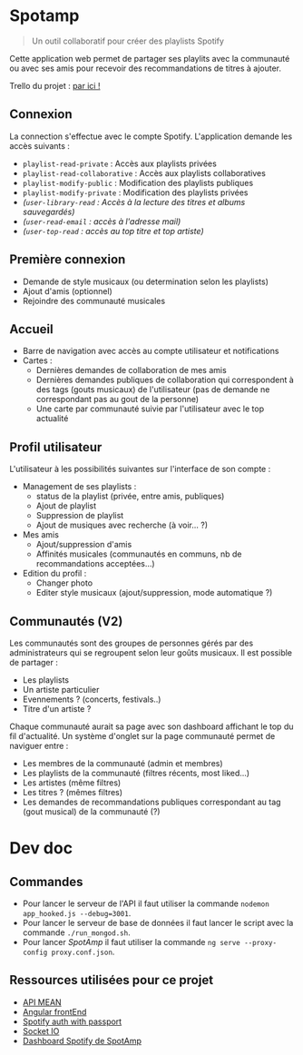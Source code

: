 # Spotamp
> Un outil collaboratif pour créer des playlists Spotify

Cette application web permet de partager ses playlits avec la communauté ou avec ses amis pour recevoir des recommandations de titres à ajouter. 

Trello du projet : [par ici !](https://trello.com/b/YvqnQF0R/spotamp)

## Connexion

La connection s'effectue avec le compte Spotify. L'application demande les accès suivants : 
* `playlist-read-private` : Accès aux playlists privées
* `playlist-read-collaborative` : Accès aux playlists collaboratives
* `playlist-modify-public` : Modification des playlists publiques
* `playlist-modify-private` : Modification des playlists privées
* *(`user-library-read` : Accès à la lecture des  titres et albums sauvegardés)*
* *(`user-read-email` : accès à l'adresse mail)*
* *(`user-top-read` : accès au top titre et top artiste)*

## Première connexion

* Demande de style musicaux (ou determination selon les playlists)
* Ajout d'amis (optionnel)
* Rejoindre des communauté musicales

## Accueil 

* Barre de navigation avec accès au compte utilisateur et notifications
* Cartes : 
  * Dernières demandes de collaboration de mes amis
  * Dernières demandes publiques de collaboration qui correspondent à des tags (gouts musicaux) de l'utilisateur (pas de demande ne correspondant pas au gout de la personne)
  * Une carte par communauté suivie par l'utilisateur avec le top actualité
  
## Profil utilisateur

L'utilisateur à les possibilités suivantes sur l'interface de son compte : 
* Management de ses playlists :
  * status de la playlist (privée, entre amis, publiques)
  * Ajout de playlist
  * Suppression de playlist
  * Ajout de musiques avec recherche (à voir... ?)
* Mes amis
  * Ajout/suppression d'amis
  * Affinités musicales (communautés en communs, nb de recommandations acceptées...)
* Edition du profil :
  * Changer photo
  * Editer style musicaux (ajout/suppression, mode automatique ?)
  
## Communautés (V2)

Les communautés sont des groupes de personnes gérés par des administrateurs qui se regroupent selon leur goûts musicaux. Il est possible de partager : 
* Les playlists
* Un artiste particulier
* Evennements ? (concerts, festivals..)
* Titre d'un artiste ? 

Chaque communauté aurait sa page avec son dashboard affichant le top du fil d'actualité. Un système d'onglet sur la page communauté permet de naviguer entre : 
* Les membres de la communauté (admin et membres)
* Les playlists de la communauté (filtres récents, most liked...)
* Les artistes (même filtres)
* Les titres ? (mêmes filtres)
* Les demandes de recommandations publiques correspondant au tag (gout musical) de la communauté (?)
  
# Dev doc

## Commandes 

- Pour lancer le serveur de l'API il faut utiliser la commande `nodemon app_hooked.js --debug=3001`.
- Pour lancer le serveur de base de données il faut lancer le script avec la commande `./run_mongod.sh`.
- Pour lancer *SpotAmp* il faut utiliser la commande `ng serve --proxy-config proxy.conf.json`.


## Ressources utilisées pour ce projet 

- [API MEAN](https://medium.com/@vipinswarnkar1989/mean-stack-crud-app-using-angular4-21dce501b77)
- [Angular frontEnd](https://medium.com/@vipinswarnkar1989/mean-todo-app-with-angular4-32d6d778cf68)
- [Spotify auth with passport](https://github.com/JMPerez/passport-spotify)
- [Socket IO](https://socket.io/docs/)
- [Dashboard Spotify de SpotAmp](https://beta.developer.spotify.com/dashboard/applications/9e37acaec39942ae9338212428659bad)


